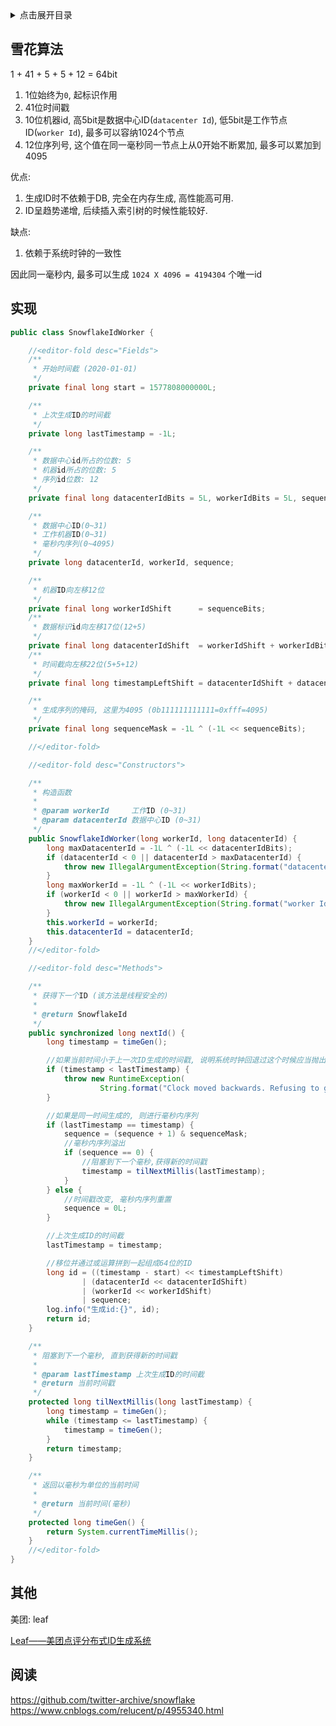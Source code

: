 <details>
<summary>点击展开目录</summary>
<!-- TOC -->

- [雪花算法](#雪花算法)
- [实现](#实现)
- [其他](#其他)
- [阅读](#阅读)

<!-- /TOC -->
</details>

## 雪花算法

1 + 41 + 5 + 5 + 12 = 64bit

1. 1位始终为`0`, 起标识作用
2. 41位时间戳
3. 10位机器id, 高5bit是数据中心ID(`datacenter Id`), 低5bit是工作节点ID(`worker Id`), 最多可以容纳1024个节点
4. 12位序列号, 这个值在同一毫秒同一节点上从0开始不断累加, 最多可以累加到4095

优点:
1. 生成ID时不依赖于DB, 完全在内存生成, 高性能高可用.
2. ID呈趋势递增, 后续插入索引树的时候性能较好.

缺点:
1. 依赖于系统时钟的一致性

因此同一毫秒内, 最多可以生成 `1024 X 4096 = 4194304` 个唯一id

## 实现


```Java
public class SnowflakeIdWorker {

    //<editor-fold desc="Fields">
    /**
     * 开始时间截 (2020-01-01)
     */
    private final long start = 1577808000000L;

    /**
     * 上次生成ID的时间截
     */
    private long lastTimestamp = -1L;

    /**
     * 数据中心id所占的位数: 5
     * 机器id所占的位数: 5
     * 序列id位数: 12
     */
    private final long datacenterIdBits = 5L, workerIdBits = 5L, sequenceBits = 12L;

    /**
     * 数据中心ID(0~31)
     * 工作机器ID(0~31)
     * 毫秒内序列(0~4095)
     */
    private long datacenterId, workerId, sequence;

    /**
     * 机器ID向左移12位
     */
    private final long workerIdShift      = sequenceBits;
    /**
     * 数据标识id向左移17位(12+5)
     */
    private final long datacenterIdShift  = workerIdShift + workerIdBits;
    /**
     * 时间截向左移22位(5+5+12)
     */
    private final long timestampLeftShift = datacenterIdShift + datacenterIdBits;

    /**
     * 生成序列的掩码, 这里为4095 (0b111111111111=0xfff=4095)
     */
    private final long sequenceMask = -1L ^ (-1L << sequenceBits);

    //</editor-fold>

    //<editor-fold desc="Constructors">

    /**
     * 构造函数
     *
     * @param workerId     工作ID (0~31)
     * @param datacenterId 数据中心ID (0~31)
     */
    public SnowflakeIdWorker(long workerId, long datacenterId) {
        long maxDatacenterId = -1L ^ (-1L << datacenterIdBits);
        if (datacenterId < 0 || datacenterId > maxDatacenterId) {
            throw new IllegalArgumentException(String.format("datacenter Id can't be greater than %d or less than 0", maxDatacenterId));
        }
        long maxWorkerId = -1L ^ (-1L << workerIdBits);
        if (workerId < 0 || workerId > maxWorkerId) {
            throw new IllegalArgumentException(String.format("worker Id can't be greater than %d or less than 0", maxWorkerId));
        }
        this.workerId = workerId;
        this.datacenterId = datacenterId;
    }
    //</editor-fold>

    //<editor-fold desc="Methods">

    /**
     * 获得下一个ID (该方法是线程安全的)
     *
     * @return SnowflakeId
     */
    public synchronized long nextId() {
        long timestamp = timeGen();

        //如果当前时间小于上一次ID生成的时间戳, 说明系统时钟回退过这个时候应当抛出异常
        if (timestamp < lastTimestamp) {
            throw new RuntimeException(
                    String.format("Clock moved backwards. Refusing to generate id for %d milliseconds", lastTimestamp - timestamp));
        }

        //如果是同一时间生成的, 则进行毫秒内序列
        if (lastTimestamp == timestamp) {
            sequence = (sequence + 1) & sequenceMask;
            //毫秒内序列溢出
            if (sequence == 0) {
                //阻塞到下一个毫秒,获得新的时间戳
                timestamp = tilNextMillis(lastTimestamp);
            }
        } else {
            //时间戳改变, 毫秒内序列重置
            sequence = 0L;
        }

        //上次生成ID的时间截
        lastTimestamp = timestamp;

        //移位并通过或运算拼到一起组成64位的ID
        long id = ((timestamp - start) << timestampLeftShift)
                | (datacenterId << datacenterIdShift)
                | (workerId << workerIdShift)
                | sequence;
        log.info("生成id:{}", id);
        return id;
    }

    /**
     * 阻塞到下一个毫秒, 直到获得新的时间戳
     *
     * @param lastTimestamp 上次生成ID的时间截
     * @return 当前时间戳
     */
    protected long tilNextMillis(long lastTimestamp) {
        long timestamp = timeGen();
        while (timestamp <= lastTimestamp) {
            timestamp = timeGen();
        }
        return timestamp;
    }

    /**
     * 返回以毫秒为单位的当前时间
     *
     * @return 当前时间(毫秒)
     */
    protected long timeGen() {
        return System.currentTimeMillis();
    }
    //</editor-fold>
}
```

## 其他

美团: leaf

[Leaf——美团点评分布式ID生成系统](https://tech.meituan.com/2017/04/21/mt-leaf.html)

## 阅读

https://github.com/twitter-archive/snowflake
https://www.cnblogs.com/relucent/p/4955340.html